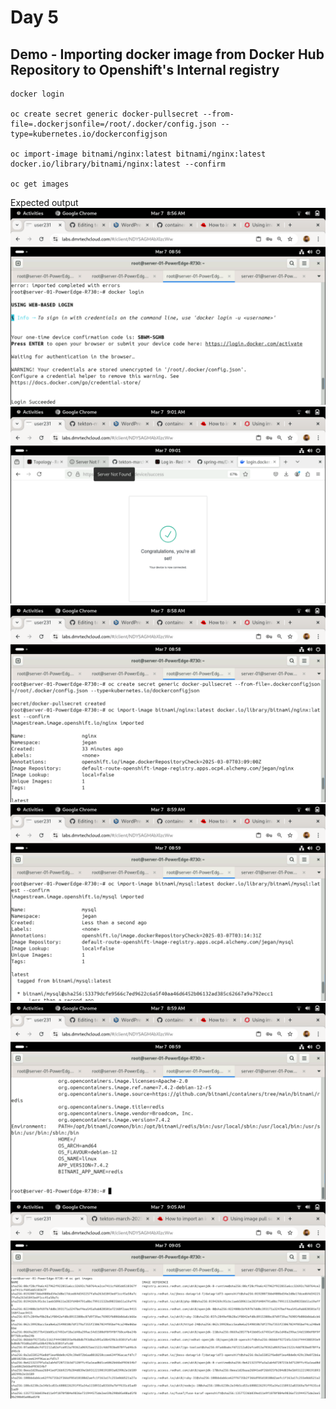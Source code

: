 # Day 5

## Demo - Importing docker image from Docker Hub Repository to Openshift's Internal registry
```
docker login

oc create secret generic docker-pullsecret --from-file=.dockerjsonfile=/root/.docker/config.json --type=kubernetes.io/dockerconfigjson

oc import-image bitnami/nginx:latest bitnami/nginx:latest docker.io/library/bitnami/nginx:latest --confirm

oc get images
```

Expected output
![output](img1.png)
![output](img5.png)
![output](img2.png)
![output](img3.png)
![output](img4.png)
![output](img6.png)
